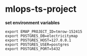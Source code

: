# mlops-ts-project


__set environment variables__

```
export EMAP_PROJECT_ID=tmrow-152415
export POSTGRES_DB=electricitymap
export POSTGRES_HOST=127.0.0.1
export POSTGRES_USER=postgres
export POSTGRES_PORT=5432
```